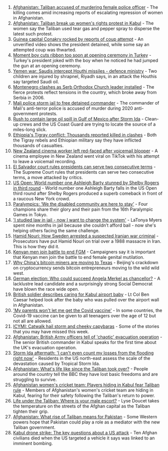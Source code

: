 1. [Afghanistan: Taliban accused of murdering female police officer](https://www.bbc.co.uk/news/world-asia-58455826?at_medium=RSS&at_campaign=KARANGA) - The killing comes amid increasing reports of escalating repression of women in Afghanistan.
2. [Afghanistan: Taliban break up women's rights protest in Kabul](https://www.bbc.co.uk/news/world-asia-58450230?at_medium=RSS&at_campaign=KARANGA) - The women say the Taliban used tear gas and pepper spray to disperse the latest such protest.
3. [Guinea capital Conakry rocked by reports of coup attempt](https://www.bbc.co.uk/news/world-africa-58453778?at_medium=RSS&at_campaign=KARANGA) - An unverified video shows the president detained, while some say an attempted coup was thwarted.
4. [Moment boy cuts ribbon too soon at opening ceremony in Turkey](https://www.bbc.co.uk/news/world-europe-58454436?at_medium=RSS&at_campaign=KARANGA) - Turkey's president joked with the boy when he noticed he had jumped the gun at an opening ceremony.
5. [Yemen war: Saudis intercept Houthi missiles - defence ministry](https://www.bbc.co.uk/news/world-middle-east-58454674?at_medium=RSS&at_campaign=KARANGA) - Two children are injured by shrapnel, Riyadh says, in an attack the Houthis say targeted Saudi oil.
6. [Montenegro clashes as Serb Orthodox Church leader installed](https://www.bbc.co.uk/news/world-europe-58451372?at_medium=RSS&at_campaign=KARANGA) - The fierce protests reflect tensions in the country, which broke away from Serbia in 2006.
7. [Mali police storm jail to free detained commander](https://www.bbc.co.uk/news/world-africa-58453771?at_medium=RSS&at_campaign=KARANGA) - The commander of Mali's anti-terror police is accused of murder during 2020 anti-government protests.
8. [Rush to contain large oil spill in Gulf of Mexico after Storm Ida](https://www.bbc.co.uk/news/world-us-canada-58446271?at_medium=RSS&at_campaign=KARANGA) - Clean-up crews and the US Coast Guard are trying to locate the source of a miles-long slick.
9. [Ethiopia's Tigray conflict: Thousands reported killed in clashes](https://www.bbc.co.uk/news/world-africa-58450223?at_medium=RSS&at_campaign=KARANGA) - Both the Tigray rebels and Ethiopian military say they have inflicted thousands of casualties.
10. [New Zealand cinema worker left red-faced after voicemail blooper](https://www.bbc.co.uk/news/world-asia-58449868?at_medium=RSS&at_campaign=KARANGA) - A cinema employee in New Zealand went viral on TikTok with his attempt to leave a voicemail recording.
11. [El Salvador court rules presidents can serve two consecutive terms](https://www.bbc.co.uk/news/world-latin-america-58451370?at_medium=RSS&at_campaign=KARANGA) - The Supreme Court rules that presidents can serve two consecutive terms, a move attacked by critics.
12. [US Open: World number one Ashleigh Barty stunned by Shelby Rogers in third round](https://www.bbc.co.uk/sport/tennis/58450803?at_medium=RSS&at_campaign=KARANGA) - World number one Ashleigh Barty falls in the US Open third round after Shelby Rogers produced a superb comeback in front of a raucous New York crowd.
13. [Paralympics: ‘We the disabled community are here to stay’](https://www.bbc.co.uk/news/disability-58437671?at_medium=RSS&at_campaign=KARANGA) - Four champions share their glory and their pain from the 16th Paralympic Games in Tokyo.
14. ['I studied law in jail - now I want to change the system'](https://www.bbc.co.uk/news/stories-58311196?at_medium=RSS&at_campaign=KARANGA) - LaTonya Myers spent nine months in jail because she couldn’t afford bail - now she's helping others facing the same challenge.
15. [Hamid Nouri: How Sweden arrested a suspected Iranian war criminal](https://www.bbc.co.uk/news/world-europe-58421630?at_medium=RSS&at_campaign=KARANGA) - Prosecutors have put Hamid Nouri on trial over a 1988 massacre in Iran. This is how they did it.
16. [Kenyan men join battle to end FGM](https://www.bbc.co.uk/news/world-africa-58200718?at_medium=RSS&at_campaign=KARANGA) - Campaigners say it is important that Kenyan men join the battle to end female genital mutilation.
17. [Why China's bitcoin miners are moving to Texas](https://www.bbc.co.uk/news/world-us-canada-58414555?at_medium=RSS&at_campaign=KARANGA) - Beijing's crackdown on cryptocurrency sends bitcoin entrepreneurs moving to the wild wild west.
18. [German election: Who could succeed Angela Merkel as chancellor?](https://www.bbc.co.uk/news/world-europe-56821462?at_medium=RSS&at_campaign=KARANGA) - A lacklustre lead candidate and a surprisingly strong Social Democrat have blown the race wide open.
19. [British soldier describes caring for Kabul airport baby](https://www.bbc.co.uk/news/uk-58449866?at_medium=RSS&at_campaign=KARANGA) - Lt Col Ben Caesar helped look after the baby who was pulled over the airport wall in Afghanistan.
20. ['My parents won't let me get the Covid vaccine'](https://www.bbc.co.uk/news/health-58437672?at_medium=RSS&at_campaign=KARANGA) - In some countries, the Covid-19 vaccine can be given to all teenagers over the age of 12 but not all are allowed.
21. [ICYMI: Catwalk hail storm and cheeky capybaras](https://www.bbc.co.uk/news/world-58443319?at_medium=RSS&at_campaign=KARANGA) - Some of the stories that you may have missed this week.
22. [Afghanistan: British Army officers tell of 'chaotic' evacuation operation](https://www.bbc.co.uk/news/world-asia-58437673?at_medium=RSS&at_campaign=KARANGA) - The senior British commander in Kabul speaks for the first time about the UK's evacuation operation.
23. [Storm Ida aftermath: 'I can't even count my losses from the flooding right now'](https://www.bbc.co.uk/news/world-us-canada-58432047?at_medium=RSS&at_campaign=KARANGA) - Residents in the US north-east assess the scale of the devastation caused by Tropical Storm Ida.
24. [Afghanistan: What's life like since the Taliban took over?](https://www.bbc.co.uk/news/world-asia-58434735?at_medium=RSS&at_campaign=KARANGA) - People around the country tell the BBC they have lost basic freedoms and are struggling to survive.
25. [Afghanistan women's cricket team: Players hiding in Kabul fear Taliban rule](https://www.bbc.co.uk/sport/cricket/58396310?at_medium=RSS&at_campaign=KARANGA) - Members of Afghanistan's women's cricket team are hiding in Kabul, fearing for their safety following the Taliban's return to power.
26. [Life under the Taliban: Where is your male escort?](https://www.bbc.co.uk/news/world-asia-58437713?at_medium=RSS&at_campaign=KARANGA) - Lyse Doucet takes the temperature on the streets of the Afghan capital as the Taliban tighten their grip.
27. [Afghanistan: What rise of Taliban means for Pakistan](https://www.bbc.co.uk/news/world-asia-58443839?at_medium=RSS&at_campaign=KARANGA) - Some Western powers hope that Pakistan could play a role as a mediator with the new Taliban government.
28. [Kabul drone strike: The key questions about a US attack](https://www.bbc.co.uk/news/58401027?at_medium=RSS&at_campaign=KARANGA) - Ten Afghan civilians died when the US targeted a vehicle it says was linked to an imminent bombing.
